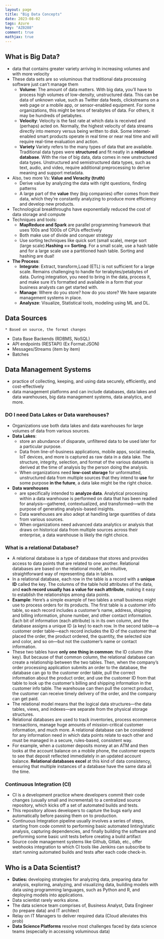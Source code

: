 ```yaml
---
layout: page
title: "Big Data Concepts"
date: 2023-08-02
tags: Azure
key: "AZ0208" 
comment: true
mathjax: true
--- 
```

## What is Big Data?
* data that contains greater variety arriving in increasing volumes and with more velocity
* These data sets are so voluminous that traditional data processing software just can’t manage them
    * **Volume**: The amount of data matters. With big data, you’ll have to process high volumes of low-density, unstructured data. This can be data of unknown value, such as Twitter data feeds, clickstreams on a web page or a mobile app, or sensor-enabled equipment. For some organizations, this might be tens of terabytes of data. For others, it may be hundreds of petabytes.
    * **Velocity**: Velocity is the fast rate at which data is received and (perhaps) acted on. Normally, the highest velocity of data streams directly into memory versus being written to disk. Some internet-enabled smart products operate in real time or near real time and will require real-time evaluation and action.
    * **Variety** Variety refers to the many types of data that are available. Traditional data types were **structured** and fit neatly in a **relational database**. With the rise of big data, data comes in new unstructured data types. Unstructured and semistructured data types, such as text, audio, and video, require additional preprocessing to derive meaning and support metadata.
* Also, two more Vs: **Value and Veracity (truth)**
    * Derive value by analyzing the data with right questions, finding patterns
    * A large part of the **value** they (big companies) offer comes from their data, which they’re constantly analyzing to produce more efficiency and develop new products.
* Technological breakthroughs have exponentially reduced the cost of data storage and compute
* Techniques and tools:
    * **MapReduce and Spark** are parallel programming framework that uses 100s and 1000s of CPUs effectively
    * Both make use of divide and conquer strategy
    * Use sorting techniques like quick sort (small scale), merge sort (large scale).**Hashing == Sorting**. For a small scale, use a hash table and for a large scale use a partitioned hash table. Sorting and hashing are dual!
* **The Process**:
    * **Integrate**: Extract, transform,Load (ETL) is not sufficient for a large scale. Remains challenging to handle for terabytes/petabytes of data. During integration, you need to bring in the data, process it, and make sure it’s formatted and available in a form that your business analysts can get started with.
    * **Manage**: Where do you store? how do you store? We have separate management systems in place.
    * **Analysze**: Visualize, Statistical tools, modeling using ML and DL.

## Data Sources
    * Based on source, the format changes
* Data Base Backends (RDBMS, NoSQL)
* API endpoints (RESTAPI) (Ex Format:JSON)
* Messages/Streams (item by item)
* Batches

## Data Management Systems
* practice of collecting, keeping, and using data securely, efficiently, and cost-effectively
* data management platforms and can include databases, data lakes and data warehouses, big data management systems, data analytics, and more.
### DO I need Data Lakes or Data warehouses?
* Organizations use both data lakes and data warehouses for large volumes of data from various sources.
* **Data Lakes**: 
    * store an abundance of disparate, unfiltered data to be used later for a particular purpose. 
    * Data from line-of-business applications, mobile apps, social media, IoT devices, and more is captured as raw data in a data lake. The structure, integrity, selection, and format of the various datasets is derived at the time of analysis by the person doing the analysis.
    *  When organizations need **low-cost storage** for unformatted, unstructured data from multiple sources that they intend to **use** for some purpose **in the future**, a data lake might be the right choice.
* **Data warehouses**
    * are specifically intended to **analyze data**. Analytical processing within a data warehouse is performed on data that has been readied for analysis—gathered, contextualized, and transformed—with the purpose of generating analysis-based insights. 
    * Data warehouses are also adept at handling large quantities of data from various sources. 
    * When organizations need advanced data analytics or analysis that draws on historical data from multiple sources across their enterprise, a data warehouse is likely the right choice.

### What is a relational Database?
* A relational database is a type of database that stores and provides access to data points that are related to one another. Relational databases are based on the relational model, an intuitive, straightforward way of representing data in tables. 
* In a relational database, each row in the table is a record with a **unique ID** called the key. The columns of the table hold attributes of the data, and **each record usually has a value for each attribute**, making it easy to establish the relationships among data points.
* **Example**: Here’s a simple example of two tables a small business might use to process orders for its products. The first table is a customer info table, so each record includes a customer’s name, address, shipping and billing information, phone number, and other contact information. Each bit of information (each attribute) is in its own column, and the database assigns a unique ID (a key) to each row. In the second table—a customer order table—each record includes the ID of the customer that placed the order, the product ordered, the quantity, the selected size and color, and so on—but not the customer’s name or contact information.
* These two tables have **only one thing in common**: the ID column (the key). But because of that common column, the relational database can create a relationship between the two tables. Then, when the company’s order processing application submits an order to the database, the database can go to the customer order table, pull the correct information about the product order, and use the customer ID from that table to look up the customer’s billing and shipping information in the customer info table. The warehouse can then pull the correct product, the customer can receive timely delivery of the order, and the company can get paid.
* The relational model means that the logical data structures—the data tables, views, and indexes—are separate from the physical storage structures.
*  Relational databases are used to track inventories, process ecommerce transactions, manage huge amounts of mission-critical customer information, and much more. A relational database can be considered for any information need in which data points relate to each other and must be managed in a secure, rules-based, consistent way.
* For example, when a customer deposits money at an ATM and then looks at the account balance on a mobile phone, the customer expects to see that deposit reflected immediately in an updated account balance. **Relational databases excel** at this kind of data consistency, ensuring that multiple instances of a database have the same data all the time.

### Continuous Integration (CI)
*  CI is a development practice where developers commit their code changes (usually small and incremental) to a centralized source repository, which kicks off a set of automated builds and tests. 
* This repository allows developers to capture the bugs early and automatically before passing them on to production.
* Continuous Integration pipeline usually involves a series of steps, starting from code commit to performing basic automated linting/static analysis, capturing dependencies, and finally building the software and performing some basic unit tests before creating a build artifact
* Source code management systems like Github, Gitlab, etc., offer webhooks integration to which CI tools like Jenkins can subscribe to start running automated builds and tests after each code check-in.

## Who is a Data Scientist?
* **Duties:** developing strategies for analyzing data, preparing data for analysis, exploring, analyzing, and visualizing data, building models with data using programming languages, such as Python and R, and deploying models into applications.
* Data scientist rarely works alone. 
* The data science team comprises of, Business Analyst, Data Engineer (to prepare data) and IT architect
* Relay on IT Managers to deliver required data (Cloud alleviates this prob)
* **Data Science Platforms** resolve most challenges faced by data science teams (especially in accessing voluminous data)